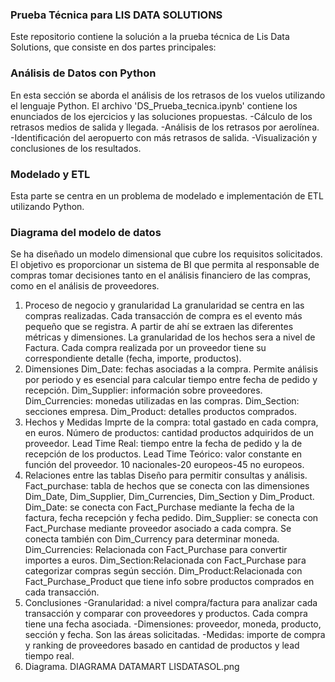 ### Prueba Técnica para LIS DATA SOLUTIONS
Este repositorio contiene la solución a la prueba técnica de Lis Data Solutions, que consiste en dos partes principales:

### Análisis de Datos con Python
En esta sección se aborda el análisis de los retrasos de los vuelos utilizando el lenguaje Python. El archivo 'DS_Prueba_tecnica.ipynb' contiene los enunciados de los ejercicios y las soluciones propuestas.
-Cálculo de los retrasos medios de salida y llegada.
-Análisis de los retrasos por aerolínea.
-Identificación del aeropuerto con más retrasos de salida.
-Visualización y conclusiones de los resultados.

### Modelado y ETL
Esta parte se centra en un problema de modelado e implementación de ETL utilizando Python.

### Diagrama del modelo de datos
Se ha diseñado un modelo dimensional que cubre los requisitos solicitados. El objetivo es proporcionar un sistema de BI que permita al responsable de compras tomar decisiones tanto en el análisis financiero de las compras, como en el análisis de proveedores. 
1. Proceso de negocio y granularidad
  La granularidad se centra en las compras realizadas. Cada transacción de compra es el evento más pequeño que se registra. A partir de ahí se extraen las diferentes métricas y dimensiones.
  La granularidad de los hechos sera a nivel de Factura. Cada compra realizada por un proveedor tiene su correspondiente detalle (fecha, importe, productos).
2. Dimensiones
   Dim_Date: fechas asociadas a la compra. Permite análisis por periodo y es esencial para calcular tiempo entre fecha de pedido y recepción.
   Dim_Supplier: información sobre proveedores. 
   Dim_Currencies: monedas utilizadas en las compras.
   Dim_Section: secciones empresa.
   Dim_Product: detalles productos comprados.
4. Hechos y Medidas
   Imprte de la compra: total gastado en cada compra, en euros.
   Número de productos: cantidad productos adquiridos de un proveedor.
   Lead Time Real: tiempo entre la fecha de pedido y la de recepción de los productos.
   Lead Time Teórico: valor constante en función del proveedor. 10 nacionales-20 europeos-45 no europeos.
6. Relaciones entre las tablas
Diseño para permitir consultas y análisis.
Fact_purchase: tabla de hechos que se conecta con las dimensiones Dim_Date, Dim_Supplier, Dim_Currencies, Dim_Section y Dim_Product.
Dim_Date: se conecta con Fact_Purchase mediante la fecha de la factura, fecha recepción y fecha pedido.
Dim_Supplier: se conecta con Fact_Purchase mediante proveedor asociado a cada compra. Se conecta también con Dim_Currency para determinar moneda.
Dim_Currencies: Relacionada con Fact_Purchase para convertir importes a euros.
Dim_Section:Relacionada con Fact_Purchase para categorizar compras según sección.
Dim_Product:Relacionada con Fact_Purchase_Product que tiene info sobre productos comprados en cada transacción.
8. Conclusiones
   -Granularidad: a nivel compra/factura para analizar cada transacción y comparar con proveedores y productos. Cada compra tiene una fecha asociada.
   -Dimensiones: proveedor, moneda, producto, sección y fecha. Son las áreas solicitadas.
   -Medidas: importe de compra y ranking de proveedores basado en cantidad de productos y lead tiempo real.
9. Diagrama. DIAGRAMA DATAMART LISDATASOL.png
